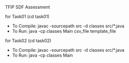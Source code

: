 TFIP SDF Assessment

for Task01 (cd task01)

- To Compile: javac -sourcepath src -d classes src/\*.java
- To Run: java -cp classes Main csv_file template_file

for Task02 (cd task02)

- To Compile: javac -sourcepath src -d classes src/\*.java
- To Run: java -cp classes Main
